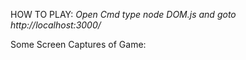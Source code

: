 HOW TO PLAY:
*Open Cmd type node DOM.js and goto http://localhost:3000/*

Some Screen Captures of Game:


